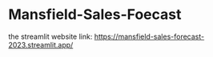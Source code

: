 # Mansfield-Sales-Foecast

the streamlit website link:
https://mansfield-sales-forecast-2023.streamlit.app/
